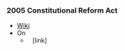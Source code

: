 ### 2005 Constitutional Reform Act
- [Wiki](https://en.wikipedia.org/wiki/Constitutional_Reform_Act_2005)
- On
    - ` ` [link]